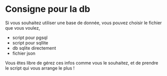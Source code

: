 # Consigne pour la db

Si vous souhaitez utiliser une base de donnée, vous pouvez choisir le fichier que vous voulez,

- script pour pgsql
- script pour sqllite
- db sqlite directement
- fichier json

Vous êtes libre de gérez ces infos comme vous le souhaitez, et de prendre le script qui vous arrange le plus !
